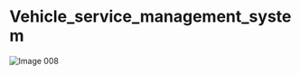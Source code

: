 # Vehicle_service_management_system

![Image 008](https://user-images.githubusercontent.com/90245688/161078222-57bb6ab9-8512-4885-8175-ca40e92fff78.png)
